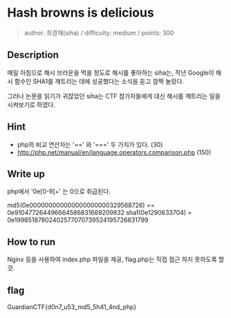 # Hash browns is delicious

> author: 최경재(siha) / difficulty: medium / points: 300

## Description

매일 아침으로 해시 브라운을 먹을 정도로 해시를 좋아하는 siha는, 작년 Google이 해시 함수인 SHA1를 깨트리는 데에 성공했다는 소식을 듣고 깜짝 놀랐다.

그러나 논문을 읽기가 귀찮았던 siha는 CTF 참가자들에게 대신 해시를 깨트리는 일을 시켜보기로 하였다.


## Hint
- php의 비교 연산자는 '==' 와 '===' 두 가지가 있다. (30)
- http://php.net/manual/en/language.operators.comparison.php (150)

## Write up

php에서 '0e[0-9]+' 는 0으로 취급된다.

md5(0e000000000000000000000329568726) == 0e910477264496664586831669209832
sha1(0e1290633704) = 0e19985187802402577070739524195726831799

## How to run

Nginx 등을 사용하여 index.php 파일을 제공, flag.php는 직접 접근 하지 못하도록 할 것.

## flag

GuardianCTF{d0n7_u53_md5_5h41_4nd_php}

